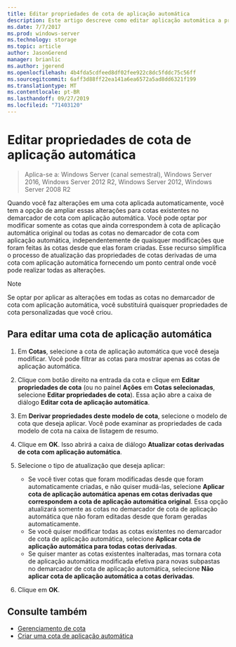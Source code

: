 ```yaml
---
title: Editar propriedades de cota de aplicação automática
description: Este artigo descreve como editar aplicação automática a propriedades de cota
ms.date: 7/7/2017
ms.prod: windows-server
ms.technology: storage
ms.topic: article
author: JasonGerend
manager: brianlic
ms.author: jgerend
ms.openlocfilehash: 4b4fda5cdfeed8df02fee922c8dc5fddc75c56ff
ms.sourcegitcommit: 6aff3d88ff22ea141a6ea6572a5ad8dd6321f199
ms.translationtype: MT
ms.contentlocale: pt-BR
ms.lasthandoff: 09/27/2019
ms.locfileid: "71403120"
---
```

# <a name="edit-auto-apply-quota-properties"></a>Editar propriedades de cota de aplicação automática

> Aplica-se a: Windows Server (canal semestral), Windows Server 2016, Windows Server 2012 R2, Windows Server 2012, Windows Server 2008 R2

Quando você faz alterações em uma cota aplicada automaticamente, você tem a opção de ampliar essas alterações para cotas existentes no demarcador de cota com aplicação automática. Você pode optar por modificar somente as cotas que ainda correspondem à cota de aplicação automática original ou todas as cotas no demarcador de cota com aplicação automática, independentemente de quaisquer modificações que foram feitas às cotas desde que elas foram criadas. Esse recurso simplifica o processo de atualização das propriedades de cotas derivadas de uma cota com aplicação automática fornecendo um ponto central onde você pode realizar todas as alterações.

> [!Note]
> Se optar por aplicar as alterações em todas as cotas no demarcador de cota com aplicação automática, você substituirá quaisquer propriedades de cota personalizadas que você criou.

## <a name="to-edit-an-auto-apply-quota"></a>Para editar uma cota de aplicação automática

1.  Em **Cotas**, selecione a cota de aplicação automática que você deseja modificar. Você pode filtrar as cotas para mostrar apenas as cotas de aplicação automática.

2.  Clique com botão direito na entrada da cota e clique em **Editar propriedades de cota** (ou no painel **Ações** em **Cotas selecionadas**, selecione **Editar propriedades de cota**). Essa ação abre a caixa de diálogo **Editar cota de aplicação automática**.

3.  Em **Derivar propriedades deste modelo de cota**, selecione o modelo de cota que deseja aplicar. Você pode examinar as propriedades de cada modelo de cota na caixa de listagem de resumo.

4.  Clique em **OK**. Isso abrirá a caixa de diálogo **Atualizar cotas derivadas de cota com aplicação automática**.

5.  Selecione o tipo de atualização que deseja aplicar:

    -   Se você tiver cotas que foram modificadas desde que foram automaticamente criadas, e não quiser mudá-las, selecione **Aplicar cota de aplicação automática apenas em cotas derivadas que correspondem a cota de aplicação automática original**. Essa opção atualizará somente as cotas no demarcador de cota de aplicação automática que não foram editadas desde que foram geradas automaticamente.
    -   Se você quiser modificar todas as cotas existentes no demarcador de cota de aplicação automática, selecione **Aplicar cota de aplicação automática para todas cotas derivadas**.
    -   Se quiser manter as cotas existentes inalteradas, mas tornara cota de aplicação automática modificada efetiva para novas subpastas no demarcador de cota de aplicação automática, selecione **Não aplicar cota de aplicação automática a cotas derivadas**.

6.  Clique em **OK**.

## <a name="see-also"></a>Consulte também

-   [Gerenciamento de cota](quota-management.md)
-   [Criar uma cota de aplicação automática](create-auto-apply-quota.md)


